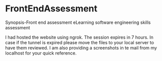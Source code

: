 # FrontEndAssessment
Synopsis-Front end assessment
eLearning software engineering skills assessment

I had hosted the website using ngrok. The session expires in 7 hours. In case if the tunnel is expired please move the files to your local server to have them reviewed. 
I am also providing a screenshots in te mail from my localhost for your quick reference.

